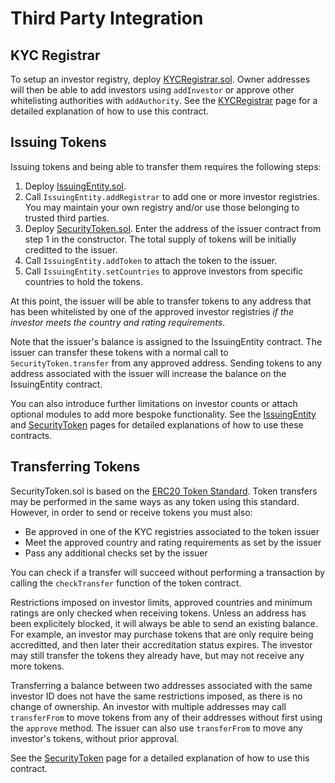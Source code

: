 # Third Party Integration

## KYC Registrar

To setup an investor registry, deploy [KYCRegistrar.sol](https://github.com/iamdefinitelyahuman/security-token/blob/master/contracts/KYCRegistrar.sol).  Owner addresses will then be able to add investors using `addInvestor` or approve other whitelisting authorities with `addAuthority`. See the [KYCRegistrar](./kyc-registrar.md) page for a detailed explanation of how to use this contract.

## Issuing Tokens

Issuing tokens and being able to transfer them requires the following steps:

1. Deploy [IssuingEntity.sol](https://github.com/iamdefinitelyahuman/security-token/blob/master/contracts/IssuingEntity.sol).
2. Call `IssuingEntity.addRegistrar` to add one or more investor registries. You may maintain your own registry and/or use those belonging to trusted third parties.
3. Deploy [SecurityToken.sol](https://github.com/iamdefinitelyahuman/security-token/blob/master/contracts/SecurityToken.sol). Enter the address of the issuer contract from step 1 in the constructor. The total supply of tokens will be initially creditted to the issuer.
4. Call `IssuingEntity.addToken` to attach the token to the issuer.
5. Call `IssuingEntity.setCountries` to approve investors from specific countries to hold the tokens.

At this point, the issuer will be able to transfer tokens to any address that has been whitelisted by one of the approved investor registries *if the investor meets the country and rating requirements*.

Note that the issuer's balance is assigned to the IssuingEntity contract. The issuer can transfer these tokens with a normal call to `SecurityToken.transfer` from any approved address. Sending tokens to any address associated with the issuer will increase the balance on the IssuingEntity contract.

You can also introduce further limitations on investor counts or attach optional modules to add more bespoke functionality. See the [IssuingEntity](./issuing-entity.md) and [SecurityToken](./security-token.md) pages for detailed explanations of how to use these contracts.

## Transferring Tokens

SecurityToken.sol is based on the [ERC20 Token Standard](https://theethereum.wiki/w/index.php/ERC20_Token_Standard). Token transfers may be performed in the same ways as any token using this standard.  However, in order to send or receive tokens you must also:

* Be approved in one of the KYC registries associated to the token issuer
* Meet the approved country and rating requirements as set by the issuer
* Pass any additional checks set by the issuer

You can check if a transfer will succeed without performing a transaction by calling the `checkTransfer` function of the token contract.

Restrictions imposed on investor limits, approved countries and minimum ratings are only checked when receiving tokens. Unless an address has been explicitely blocked, it will always be able to send an existing balance.  For example, an investor may purchase tokens that are only require being accreditted, and then later their accreditation status expires. The investor may still transfer the tokens they already have, but may not receive any more tokens.

Transferring a balance between two addresses associated with the same investor ID does not have the same restrictions imposed, as there is no change of ownership.  An investor with multiple addresses may call `transferFrom` to move tokens from any of their addresses without first using the `approve` method. The issuer can also use `transferFrom` to move any investor's tokens, without prior approval.

See the [SecurityToken](./security-token.md) page for a detailed explanation of how to use this contract.